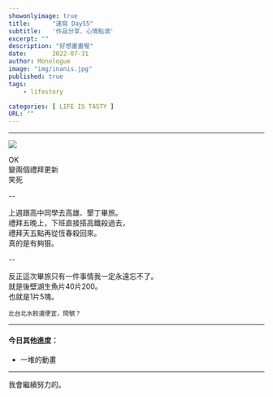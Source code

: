 ```yaml
---
showonlyimage: true
title:      "速寫 Day55"
subtitle:   '作品分享、心情點滴'
excerpt: ""
description: "好想畫畫喔"
date:       2022-07-31
author: Monologue    
image: "img/inanis.jpg"
published: true 
tags:
    - lifestory

categories: [ LIFE IS TASTY ]
URL: ""
---
```

***


  
![](/blog/sketch/d55-1.jpg)  
  
OK  
變兩個禮拜更新  
笑死  
  
--  
    
上週跟高中同學去高雄、墾丁畢旅。  
禮拜五晚上，下班直接搭高鐵殺過去，  
禮拜天五點再從恆春殺回來。  
真的是有夠狠。  
  
--  
  
反正這次畢旅只有一件事情我一定永遠忘不了。  
就是後壁湖生魚片40片200。  
也就是1片5塊。  
  
`比台北水餃還便宜，問號？`
  
  
  
***
#### 今日其他進度：  
* 一堆的動畫
  
***

我會繼續努力的。
<!--more-->
